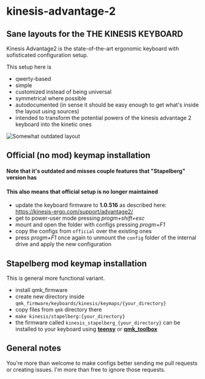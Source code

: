 # kinesis-advantage-2
## Sane layouts for the THE KINESIS KEYBOARD

Kinesis Advantage2 is the state-of-the-art ergonomic keyboard with sofisticated configuration setup.

This setup here is

* qwerty-based
* simple
* customized instead of being universal
* symmetrical where possible
* autodocumented (in sense it should be easy enough to get what's inside the layout using sources)
* intended to transform the potential powers of the kinesis advantage 2 keyboard into the kinetic ones

![Somewhat outdated layout](https://github.com/vlnn/kinesis-advantage-2/blob/master/kinesis-advantage-tamed.png)

## Official (no mod) keymap installation
#### Note that it's outdated and misses couple features that "Stapelberg" version has
#### This also means that official setup is no longer maintained
* update the keyboard firmware to **1.0.516** as described here: https://kinesis-ergo.com/support/advantage2/
* get to power-user mode pressing *progm+shift+esc*
* mount and open the folder with configs pressing *progm+F1*
* copy the configs from `official` over the existing ones
* press *progm+F1* once again to unmount the `config` folder of the internal drive and apply the new configuration

## Stapelberg mod keymap installation

This is general more functional variant.

* install qmk_firmware
* create new directory inside `qmk_firmware/keyboards/kinesis/keymaps/{your_directory}`
* copy files from `qmk` directory there
* `make kinesis/stapelberg:{your_directory}`
* the firmware called `kinesis_stapelberg_{your_directory}` can be installed to your keyboard using [**teensy**](https://www.pjrc.com/teensy/loader_linux.html) or [**qmk_toolbox**](https://qmk.fm/toolbox/)

## General notes
You're more than welcome to make configs better sending me pull requests or creating issues. I'm more than free to ignore those requests.

